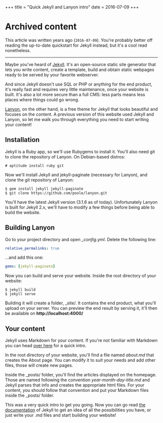 +++
title = "Quick Jekyll and Lanyon intro"
date = 2016-07-09
+++

# Archived content

This article was written years ago (`2016-07-09`). You're probably better off reading the up-to-date quickstart for Jekyll instead, but it's a cool read nonetheless.

---

Maybe you've heard of [Jekyll](http://jekyllrb.com/). It's an open-source static site generator that lets you write content, create a template, build and obtain static webpages ready to be served by your favorite webserver.

And since Jekyll doesn't use SQL or PHP or anything for the end product, it's really fast and requires very little maintenance, once your website is built. It's also a lot more secure than a full CMS: less parts means less places where things could go wrong.

[Lanyon](http://lanyon.getpoole.com/), on the other hand, is a free theme for Jekyll that looks beautiful and focuses on the content. A previous version of this website used Jekyll and Lanyon, so let me walk you through everything you need to start writing your content!

## Installation

Jekyll is a Ruby app, so we'll use Rubygems to install it. You'll also need git to clone the repository of Lanyon. On Debian-based distros:

```
# aptitude install ruby git
```

Now we'll install Jekyll and jekyll-paginate (necessary for Lanyon), and clone the git repository of Lanyon:

```
$ gem install jekyll jekyll-paginate  
$ git clone https://github.com/poole/lanyon.git  
```

You'll have the latest Jekyll version (3.1.6 as of today). Unfortunately Lanyon is built for Jekyll 2.x, we'll have to modify a few things before being able to build the website.

## Building Lanyon

Go to your project directory and open *\_config.yml*. Delete the following line:

```yaml
relative_permalinks: true
```

...and add this one:

```yaml
gems: [jekyll-paginate]
```

Now you can build and serve your website. Inside the root directory of your website: 

```
$ jekyll build
$ jekyll serve
```

Building it will create a folder, \_site/. It contains the end product, what you'll upload on your server. You can preview the end result by serving it, it'll then be available on **http://localhost:4000/**

## Your content

Jekyll uses Markdown for your content. If you're not familiar with Markdown you can head [over here](http://www.markdowntutorial.com/) for a quick intro.

In the root directory of your website, you'll find a file named *about.md* that creates the About page. You can modify it to suit your needs and add other files, those will create new pages.

Inside the \_posts/ folder, you'll find the articles displayed on the homepage. Those are named following the convention *year-month-day-title.md* and Jekyll parses that info and creates the appropriate html files. For your content, you should follow that convention and put your Markdown files inside the \_posts/ folder.

This was a very quick intro to get you going. Now you can go read [the documentation](http://jekyllrb.com/docs/home/) of Jekyll to get an idea of all the possibilities you have, or just write your .md files and start building your website!
